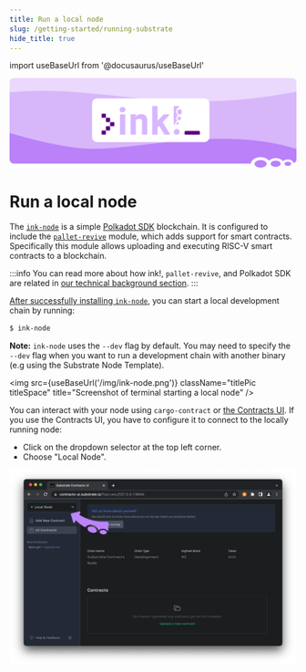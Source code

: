 ```yaml
---
title: Run a local node
slug: /getting-started/running-substrate
hide_title: true
---
```


import useBaseUrl from '@docusaurus/useBaseUrl'

![Run an ink! node](/img/title/cargo-contract.svg)

# Run a local node

The [`ink-node`](https://github.com/use-ink/ink-node) is a simple 
[Polkadot SDK](https://polkadot.com/platform/sdk) blockchain. It is 
configured to include the [`pallet-revive`](https://github.com/paritytech/polkadot-sdk/tree/master/substrate/frame/revive) module,
which adds support for smart contracts.
Specifically this module allows uploading and executing RISC-V smart
contracts to a blockchain.

:::info
You can read more about how ink!, `pallet-revive`, and Polkadot SDK
are related in [our technical background section](../background/polkadot-sdk.md).
:::

[After successfully installing `ink-node`](./setup.md#installing-ink-node),
you can start a local development chain by running:

```bash
$ ink-node
```

**Note:** `ink-node` uses the `--dev` flag by default. 
You may need to specify the `--dev` flag when you want to run a development chain with another binary (e.g using the Substrate Node Template).

<img src={useBaseUrl('/img/ink-node.png')} className="titlePic titleSpace" title="Screenshot of terminal starting a local node" />

You can interact with your node using `cargo-contract` or [the Contracts UI](https://contracts-ui.substrate.io).
If you use the Contracts UI, you have to configure it to connect to the locally running node:

- Click on the dropdown selector at the top left corner.
- Choose "Local Node".

![Connect to local node](/img/contracts-ui-local-node.png)
